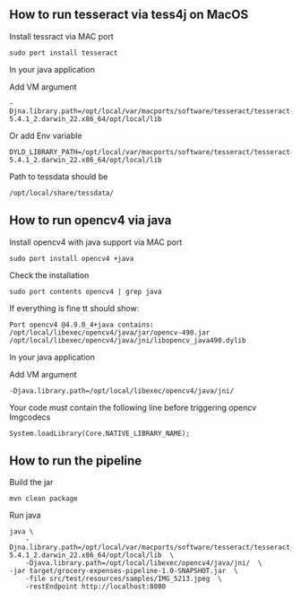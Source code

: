 ## How to run tesseract via tess4j on MacOS

Install tessract via MAC port

    sudo port install tesseract

In your java application 

Add VM argument
    
    -Djna.library.path=/opt/local/var/macports/software/tesseract/tesseract-5.4.1_2.darwin_22.x86_64/opt/local/lib

Or add Env variable

    DYLD_LIBRARY_PATH=/opt/local/var/macports/software/tesseract/tesseract-5.4.1_2.darwin_22.x86_64/opt/local/lib

Path to tessdata should be

    /opt/local/share/tessdata/


## How to run opencv4 via java

Install opencv4 with java support via MAC port

    sudo port install opencv4 +java

Check the installation

    sudo port contents opencv4 | grep java

If everything is fine tt should show:

    Port opencv4 @4.9.0_4+java contains:
    /opt/local/libexec/opencv4/java/jar/opencv-490.jar
    /opt/local/libexec/opencv4/java/jni/libopencv_java490.dylib

In your java application

Add VM argument

    -Djava.library.path=/opt/local/libexec/opencv4/java/jni/

Your code must contain the following line before triggering opencv Imgcodecs

    System.loadLibrary(Core.NATIVE_LIBRARY_NAME);

## How to run the pipeline

Build the jar

    mvn clean package

Run java

    java \
        -Djna.library.path=/opt/local/var/macports/software/tesseract/tesseract-5.4.1_2.darwin_22.x86_64/opt/local/lib  \
        -Djava.library.path=/opt/local/libexec/opencv4/java/jni/  \
    -jar target/grocery-expenses-pipeline-1.0-SNAPSHOT.jar  \
        -file src/test/resources/samples/IMG_5213.jpeg  \
        -restEndpoint http://localhost:8080